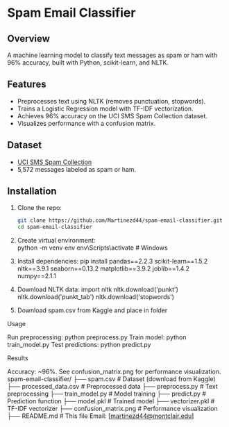 # Spam Email Classifier

## Overview
A machine learning model to classify text messages as spam or ham with 96% accuracy, built with Python, scikit-learn, and NLTK.

## Features
- Preprocesses text using NLTK (removes punctuation, stopwords).
- Trains a Logistic Regression model with TF-IDF vectorization.
- Achieves 96% accuracy on the UCI SMS Spam Collection dataset.
- Visualizes performance with a confusion matrix.

## Dataset
- [UCI SMS Spam Collection](https://www.kaggle.com/datasets/uciml/sms-spam-collection-dataset)
- 5,572 messages labeled as spam or ham.

## Installation
1. Clone the repo:
   ```bash
   git clone https://github.com/Martinezd44/spam-email-classifier.git
   cd spam-email-classifier
2. Create virtual environment:  
python -m venv env
env\Scripts\activate  # Windows

3. Install dependencies:
pip install pandas==2.2.3 scikit-learn==1.5.2 nltk==3.9.1 seaborn==0.13.2 matplotlib==3.9.2 joblib==1.4.2 numpy==2.1.1

4. Download NLTK data:
import nltk
nltk.download('punkt')
nltk.download('punkt_tab')
nltk.download('stopwords')

5. Download spam.csv from Kaggle and place in folder

Usage

Run preprocessing: python preprocess.py
Train model: python train_model.py
Test predictions: python predict.py

Results

Accuracy: ~96%.
See confusion_matrix.png for performance visualization.
spam-email-classifier/
├── spam.csv              # Dataset (download from Kaggle)
├── processed_data.csv    # Preprocessed data
├── preprocess.py         # Text preprocessing
├── train_model.py        # Model training
├── predict.py            # Prediction function
├── model.pkl             # Trained model
├── vectorizer.pkl        # TF-IDF vectorizer
├── confusion_matrix.png  # Performance visualization
├── README.md             # This file
Email: [martinezd44@montclair.edu]